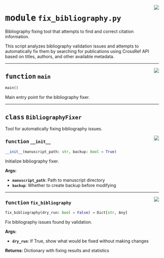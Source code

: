 <!-- markdownlint-disable -->

<a href="https://github.com/henriqueslab/rxiv-maker/blob/main/src/py/commands/fix_bibliography.py#L0"><img align="right" style="float:right;" src="https://img.shields.io/badge/-source-cccccc?style=flat-square"></a>

# <kbd>module</kbd> `fix_bibliography.py`
Bibliography fixing tool that attempts to find and correct citation information. 

This script analyzes bibliography validation issues and attempts to automatically fix them by searching for publications using CrossRef API based on titles, authors, and other available metadata. 


---

<a href="https://github.com/henriqueslab/rxiv-maker/blob/main/src/py/commands/fix_bibliography.py#L598"><img align="right" style="float:right;" src="https://img.shields.io/badge/-source-cccccc?style=flat-square"></a>

## <kbd>function</kbd> `main`

```python
main()
```

Main entry point for the bibliography fixer. 


---

## <kbd>class</kbd> `BibliographyFixer`
Tool for automatically fixing bibliography issues. 

<a href="https://github.com/henriqueslab/rxiv-maker/blob/main/src/py/commands/fix_bibliography.py#L47"><img align="right" style="float:right;" src="https://img.shields.io/badge/-source-cccccc?style=flat-square"></a>

### <kbd>function</kbd> `__init__`

```python
__init__(manuscript_path: str, backup: bool = True)
```

Initialize bibliography fixer. 



**Args:**
 
 - <b>`manuscript_path`</b>:  Path to manuscript directory 
 - <b>`backup`</b>:  Whether to create backup before modifying 




---

<a href="https://github.com/henriqueslab/rxiv-maker/blob/main/src/py/commands/fix_bibliography.py#L59"><img align="right" style="float:right;" src="https://img.shields.io/badge/-source-cccccc?style=flat-square"></a>

### <kbd>function</kbd> `fix_bibliography`

```python
fix_bibliography(dry_run: bool = False) → Dict[str, Any]
```

Fix bibliography issues found by validation. 



**Args:**
 
 - <b>`dry_run`</b>:  If True, show what would be fixed without making changes 



**Returns:**
 Dictionary with fixing results and statistics 


